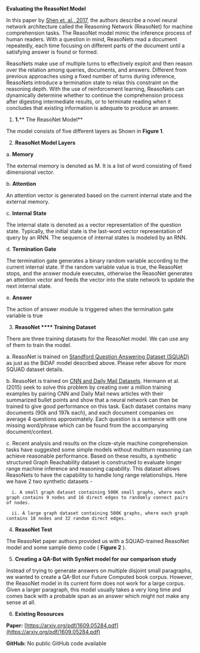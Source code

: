 **Evaluating the ReasoNet Model**

In this paper by [Shen et. al., 2017](https://arxiv.org/pdf/1609.05284.pdf), the authors describe a novel neural network architecture called the Reasoning Network (ReasoNet) for machine comprehension tasks. The ReasoNet model mimic the inference process of human readers. With a question in mind, ReasoNets read a document repeatedly, each time focusing on different parts of the document until a satisfying answer is found or formed.

ReasoNets make use of multiple turns to effectively exploit and then reason over the relation among queries, documents, and answers. Different from previous approaches using a fixed number of turns during inference, ReasoNets introduce a termination state to relax this constraint on the reasoning depth. With the use of reinforcement learning, ReasoNets can dynamically determine whether to continue the comprehension process after digesting intermediate results, or to terminate reading when it concludes that existing information is adequate to produce an answer.

1. **1.**** The ReasoNet Model**

The model consists of five different layers as Shown in **Figure 1**.

2. **ReasoNet Model Layers**

  a. **Memory**

  The external memory is denoted as M. It is a list of word consisting of fixed dimensional vector.

  b. **Attention**

  An attention vector is generated based on the current internal state and the external memory.

  c. **Internal State**

  The internal state is denoted as a vector representation of the question state. Typically, the initial state is the last-word vector   representation of query by an RNN. The sequence of internal states is modeled by an RNN.

  d. **Termination Gate**

  The termination gate generates a binary random variable according to the current internal state. If the random variable value is true, the ReasoNet stops, and the answer module executes, otherwise the ReasoNet generates an attention vector and feeds the vector into the state network to update the next internal state.

  e. **Answer**

  The action of answer module is triggered when the termination gate variable is true
  
  

3. **ReasoNet **** Training Dataset**

There are three training datasets for the ReasoNet model. We can use any of them to train the model.

  a. ReasoNet is trained on [Standford Question Answering Dataset (SQUAD)](https://rajpurkar.github.io/SQuAD-explorer/) as just as the BiDAF model described above. Please refer above for more SQUAD dataset details.
  
  b. ReasoNet is trained on [CNN and Daily Mail Datasets](https://cs.nyu.edu/~kcho/DMQA/). Hermann et al. (2015) seek to solve this problem by creating over a million training examples by pairing CNN and Daily Mail news articles with their summarized bullet points and show that a neural network can then be trained to give good performance on this task. Each dataset contains many documents (90k and 197k each), and each document companies on average 4 questions approximately. Each question is a sentence with one missing word/phrase which can be found from the accompanying document/context.
  
  c. Recent analysis and results on the cloze-style machine comprehension tasks have suggested some simple models without multiturn reasoning can achieve reasonable performance. Based on these results, a synthetic structured Graph Reachability dataset is constructed to evaluate longer range machine inference and reasoning capability. This dataset allows ReasoNets to have the capability to handle long range relationships. Here we have 2 two synthetic datasets -
  
      i. A small graph dataset containing 500K small graphs, where each graph contains 9 nodes and 16 direct edges to randomly connect pairs of nodes.
      
      ii. A large graph dataset containing 500K graphs, where each graph contains 18 nodes and 32 random direct edges.



4. **ReasoNet Test**

The ReasoNet paper authors provided us with a SQUAD-trained ReasoNet model and some sample demo code ( **Figure 2** ).

5. **Creating a QA-Bot with SynNet model for our comparison study**

Instead of trying to generate answers on multiple disjoint small paragraphs, we wanted to create a QA-Bot our Future Computed book corpus. However, the ReasoNet model in its current form does not work for a large corpus. Given a larger paragraph, this model usually takes a very long time and comes back with a probable span as an answer which might not make any sense at all.

6. **Existing Resources**

**Paper:** [https://arxiv.org/pdf/1609.05284.pdf](https://arxiv.org/pdf/1609.05284.pdf)

**GitHub:** No public GitHub code available
